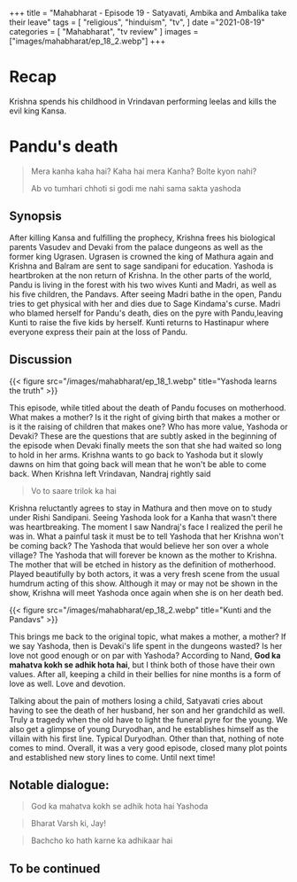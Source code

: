 +++ 
title = "Mahabharat - Episode 19 - Satyavati, Ambika and Ambalika take their leave"
tags = [ "religious", "hinduism", "tv", ] 
date ="2021-08-19" 
categories = [ "Mahabharat", "tv review" ]
images = ["images/mahabharat/ep_18_2.webp"]
+++ 

# Recap 
Krishna spends his childhood in Vrindavan performing leelas and kills the evil king Kansa.

# Pandu's death 
> Mera kanha kaha hai? Kaha hai mera Kanha? Bolte kyon nahi?
>
>Ab vo tumhari chhoti si godi me nahi sama sakta yashoda

## Synopsis
After killing Kansa and fulfilling the prophecy, Krishna frees his biological parents Vasudev and Devaki from the palace dungeons as well as the former king Ugrasen. Ugrasen is crowned the king of Mathura again and Krishna and Balram are sent to sage sandipani for education. Yashoda is heartbroken at the non return of Krishna. In the other parts of the world, Pandu is living in the forest with his two wives Kunti and Madri, as well as his five children, the Pandavs. After seeing Madri bathe in the open, Pandu tries to get physical with her and dies due to Sage Kindama's curse. Madri who blamed herself for Pandu's death, dies on the pyre with Pandu,leaving Kunti to raise the five kids by herself. Kunti returns to Hastinapur where everyone express their pain at the loss of Pandu.


## Discussion

{{< figure src="/images/mahabharat/ep_18_1.webp" title="Yashoda learns the truth" >}}

This episode, while titled about the death of Pandu focuses on motherhood. What
makes a mother? Is it the right of giving birth that makes a mother or is it
the raising of children that makes one? Who has more value, Yashoda or Devaki?
These are the questions that are subtly asked in the beginning of the episode
when Devaki finally meets the son that she had waited so long to hold in her
arms. Krishna wants to go back to Yashoda but it slowly dawns on him that going
back will mean that he won't be able to come back. When Krishna left Vrindavan,
Nandraj rightly said    

> Vo to saare trilok ka hai

Krishna reluctantly agrees to stay in Mathura and then move on to study under
Rishi Sandipani. Seeing Yashoda look for a Kanha that wasn't there was
heartbreaking. The moment I saw Nandraj's face I realized the peril he was in.
What a painful task it must be to tell Yashoda that her Krishna won't be coming
back? The Yashoda that would believe her son over a whole village? The Yashoda
that will forever be known as the mother to Krishna. The mother that will be
etched in history as the definition of motherhood. Played beautifully by both
actors, it was a very fresh scene from the usual humdrum acting of this show.
Although it may or may not be shown in the show, Krishna will meet Yashoda once
again when she is on her death bed.

{{< figure src="/images/mahabharat/ep_18_2.webp" title="Kunti and the Pandavs" >}}

This brings me back to the original topic, what makes a mother, a mother? If we
say Yashoda, then is Devaki's life spent in the dungeons wasted? Is her love
not good enough or on par with Yashoda? According to Nand, **God ka mahatva
kokh se adhik hota hai**, but I think both of those have their own values.
After all, keeping a child in their bellies for nine months is a form of love
as well. Love and devotion.

Talking about the pain of mothers losing a child, Satyavati cries about having
to see the death of her husband, her son and her grandchild as well. Truly a
tragedy when the old have to light the funeral pyre for the young. We also get
a glimpse of young Duryodhan, and he establishes himself as the villain with
his first line. Typical Duryodhan. Other than that, nothing of note comes to mind. 
Overall, it was a very good episode, closed many plot points and established new story lines to come. Until next time!



## Notable dialogue:
> God ka mahatva kokh se adhik hota hai Yashoda

> Bharat Varsh ki, Jay!

> Bachcho ko hath karne ka adhikaar hai

## To be continued

